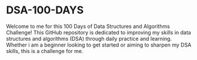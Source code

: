 # DSA-100-DAYS
Welcome to me for this 100 Days of Data Structures and Algorithms Challenge! This GitHub repository is dedicated to improving my skills in data structures and algorithms (DSA) through daily practice and learning. Whether i am a beginner looking to get started or aiming to sharpen my DSA skills, this is a challenge for me.
